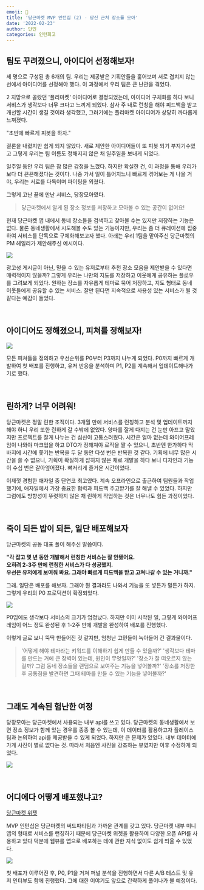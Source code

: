 ```yaml
---
emoji: 🥕
title: '당근마켓 MVP 인턴십 (2) - 당신 근처 장소를 모아'
date: '2022-02-23'
author: 단민
categories: 인턴회고
---
```


## 팀도 꾸려졌으니, 아이디어 선정해보자!
 
세 명으로 구성된 총 6개의 팀. 우리는 제공받은 기획안들을 훑어보며 서로 겹치지 않는 선에서 아이디어를 선정해야 했다. 이 과정에서 우리 팀은 큰 난관을 겪었다.

2 지망으로 골랐던 '플리마켓' 아이디어로 결정되었는데, 아이디어 구체화를 하다 보니 서비스가 생각보다 너무 크다고 느끼게 되었다. 삼사 주 내로 런칭을 해야 피드백을 받고 개선할 시간이 생길 것이라 생각했고, 그러기에는 플리마켓 아이디어가 상당히 까다롭게 느껴졌다.

"초반에 빠르게 피봇을 하자."

결론을 내렸지만 쉽게 되지 않았다. 새로 제안한 아이디어들이 또 피봇 되기 부지기수였고 그렇게 우리는 팀 이름도 정해지지 않은 채 일주일을 보내게 되었다.

일주일 동안 우리 팀은 참 많은 감정을 느꼈다. 하지만 확실한 건, 이 과정을 통해 우리가 보다 더 끈끈해졌다는 것이다. 나중 가서 일이 틀어지느니 빠르게 겪어보는 게 나을 거야, 우리는 서로를 다독이며 파이팅을 외쳤다.

그렇게 고난 끝에 만난 서비스, 당장모아였다.

> 당근마켓에서 알게 된 장소 정보를 저장하고 모아볼 수 있는 공간이 없어요!

현재 당근마켓 앱 내에서 동네 장소들을 검색하고 찾아볼 수는 있지만 저장하는 기능은 없다. 물론 동네생활에서 시도해볼 수도 있는 기능이지만, 우리는 좀 더 큐레이션에 집중하여 서비스를 단독으로 구체화해보고자 했다. 아래는 우리 1팀을 맡아주신 당근마켓의 PM 헤일리가 제안해주신 예시이다.

![](6-0.png)

광고성 게시글이 아닌, 믿을 수 있는 유저로부터 추천 장소 모음을 제안받을 수 있다면 매력적이지 않을까? 그렇게 우리는 나만의 지도를 저장하고 이웃에게 공유하는 플로우를 그려보게 되었다. 원하는 장소를 자유롭게 테마로 묶어 저장하고, 지도 형태로 동네 이웃들에게 공유할 수 있는 서비스. 잘만 된다면 지속적으로 사용성 있는 서비스가 될 것 같다는 예감이 들었다.

&nbsp;

## 아이디어도 정해졌으니, 피쳐를 정해보자!

![](6-1.png)

모든 피쳐들을 정의하고 우선순위를 P0부터 P3까지 나누게 되었다. P0까지 빠르게 개발하여 첫 배포를 진행하고, 유저 반응을 분석하며 P1, P2를 계속해서 업데이트해나가기로 했다.

&nbsp;

## 린하게? 너무 어려워!
 
당근마켓은 정말 린한 조직이다. 3개월 만에 서비스를 런칭하고 분석 및 업데이트까지 해야 하니 우리 또한 린하게 갈 수밖에 없었다. 양파를 잘게 다지는 건 눈만 아프고 말았지만 프로젝트를 잘게 나누는 건 심신이 고통스러웠다. 시간은 얼마 없는데 와이어프레임이 나와야 마크업을 하고 DTO가 정해져야 로직을 짤 수 있으니, 초반엔 한가하다 막바지에 시간에 쫓기는 반복을 두 달 동안 다섯 번은 반복한 것 같다. 기획에 너무 많은 시간을 쓸 수 없으니, 기획이 확실하게 잡히지 않은 채로 개발을 하다 보니 디자인과 기능이 수십 번은 갈아엎어졌다. 뼈저리게 즐거운 시간이었다.

이제껏 경험한 애자일 중 단연코 최고였다. 계속 오프라인으로 출근하여 팀원들과 작업했기에, 애자일에서 가장 중요한 협력과 피드백 주고받기를 잘 해낼 수 있었다. 하지만 그럼에도 방향성이 뚜렷하지 않은 채 린하게 작업하는 것은 너무나도 힘든 과정이었다.

&nbsp;

## 죽이 되든 밥이 되든, 일단 배포해보자
 
당근마켓의 공동 대표 폴이 해주신 말씀이다.

**"각 잡고 몇 년 동안 개발해서 런칭한 서비스는 잘 안됐어요.**  
**오히려 2-3주 만에 런칭한 서비스가 다 성공했지.**  
**우선은 유저에게 보여줘 봐요. 그래야 빠르게 피드백을 받고 고쳐나갈 수 있는 거니까."**

그래. 일단은 배포를 해보자. 그래야 뭔 결과라도 나와서 기능을 또 넣든가 말든가 하지. 그렇게 우리의 P0 프로덕션이 확정되었다.

![](6-2.png)

P0임에도 생각보다 서비스의 크기가 엄청났다. 하지만 이미 시작된 일, 그렇게 와이어프레임이 어느 정도 완성된 후 1-2주 만에 개발을 완성하여 배포를 진행했다.

이렇게 글로 보니 뚝딱 만들어진 것 같지만, 엄청난 고민들이 녹아들어 간 결과물이다.

> '어떻게 해야 테마라는 키워드를 이해하기 쉽게 만들 수 있을까?'
> '생각보다 테마를 만드는 거에 큰 장벽이 있는데, 원인이 무엇일까?'
> '장소가 잘 떠오르지 않는 걸까? 그럼 동네 장소들을 랜덤으로 보여주는 기능을 넣어볼까?'
> '장소를 저장한 후 공통점을 발견하면 그때 테마를 만들 수 있는 기능을 넣어볼까?'

&nbsp;

## 그래도 계속된 험난한 여정

당장모아는 당근마켓에서 사용되는 내부 api를 쓰고 있다. 당근마켓의 동네생활에서 보면 장소 정보가 함께 있는 경우를 종종 볼 수 있는데, 이 데이터를 활용하고자 플레이스팀과 논의하여 api를 제공받을 수 있게 되었다. 하지만 큰 문제가 있었다. 내부 데이터에 가게 사진이 별로 없다는 것. 따라서 처음엔 사진을 강조하는 뷰였지만 이후 수정하게 되었다.

![](6-3.png)

&nbsp;

## 어디에다 어떻게 배포했냐고?

[당근마켓 위젯](https://partner.daangn.com/docs/background)

MVP 인턴십은 당근마켓의 써드파티팀과 가까운 관계를 갖고 있다. 당근마켓 내부 미니앱의 형태로 서비스를 런칭하기 때문에 당근마켓 위젯을 활용하여 다양한 오픈 API를 사용하고 있다 덕분에 웹뷰를 앱으로 배포하는 데에 관한 지식 없이도 쉽게 띄울 수 있었다.

![](6-4.png)

첫 배포가 이루어진 후, P0, P1을 거쳐 퍼널 분석을 진행하면서 다른 A/B 테스트 및 유저 인터뷰도 함께 진행했다. 그에 대한 이야기도 앞으로 간략하게 풀어나가 볼 예정이다.